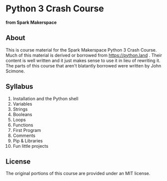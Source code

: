 # Python 3 Crash Course
**from Spark Makerspace**
## About
This is course material for the Spark Makerspace Python 3 Crash Course.
Much of this material is derived or borrowed from https://python.land . Their content is well written and it just makes sense to use it in lieu of rewriting it. The parts of this course that aren't blatantly borrowed were written by John Scimone.

## Syllabus
1. Installation and the Python shell 
2. Variables
3. Strings
4. Booleans
5. Loops
6. Functions
7. First Program
8. Comments
9. Pip & Libraries
10. Fun little projects

## License
The original portions of this course are provided under an MIT license.